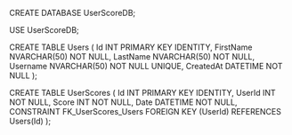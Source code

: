 CREATE DATABASE UserScoreDB;


USE UserScoreDB;

CREATE TABLE Users (
    Id INT PRIMARY KEY IDENTITY,
    FirstName NVARCHAR(50) NOT NULL,
    LastName NVARCHAR(50) NOT NULL,
    Username NVARCHAR(50) NOT NULL UNIQUE,
    CreatedAt DATETIME NOT NULL
);

CREATE TABLE UserScores (
    Id INT PRIMARY KEY IDENTITY,
    UserId INT NOT NULL,
    Score INT NOT NULL,
    Date DATETIME NOT NULL,
    CONSTRAINT FK_UserScores_Users FOREIGN KEY (UserId) REFERENCES Users(Id)
);

